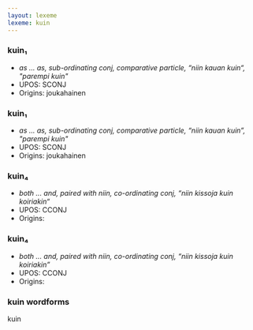 ```yaml
---
layout: lexeme
lexeme: kuin
---
```


###  kuin₁

* _as ... as, sub-ordinating conj, comparative particle, “niin kauan kuin“, "parempi kuin"_
* UPOS:  SCONJ
* Origins: joukahainen 


###  kuin₁

* _as ... as, sub-ordinating conj, comparative particle, “niin kauan kuin”, "parempi kuin"_
* UPOS:  SCONJ
* Origins: joukahainen 


###  kuin₄

* _both ... and, paired with niin, co-ordinating conj, “niin kissoja kuin koiriakin“_
* UPOS:  CCONJ
* Origins: 


###  kuin₄

* _both ... and, paired with niin, co-ordinating conj, “niin kissoja kuin koiriakin”_
* UPOS:  CCONJ
* Origins: 


### kuin wordforms

kuin

